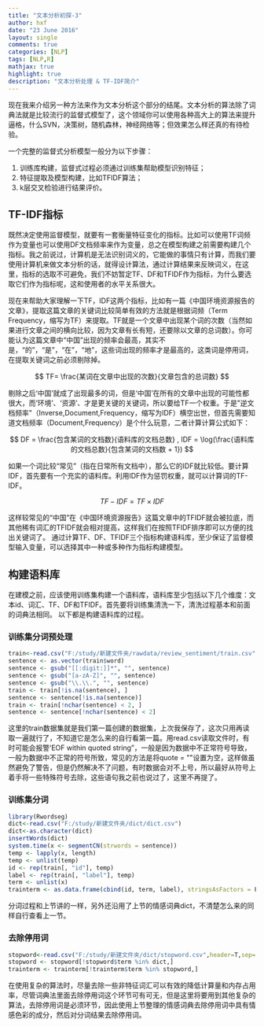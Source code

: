 ```yaml
---
title: "文本分析初探-3"
author: hxf
date: "23 June 2016"
layout: single
comments: true
categories: [NLP]
tags: [NLP,R]
mathjax: true
highlight: true
description: "文本分析处理 & TF-IDF简介"
---
```


 现在我来介绍另一种方法来作为文本分析这个部分的结尾。文本分析的算法除了词典法就是比较流行的监督式模型了，这个领域你可以使用各种高大上的算法来提升逼格，什么SVN，决策树，随机森林，神经网络等；但效果怎么样还真的有待检验。 

一个完整的监督式分析模型一般分为以下步骤：

1. 训练库构建，监督式过程必须通过训练集帮助模型识别特征；
2. 特征提取及模型构建，比如TFIDF算法；
3. k层交叉检验进行结果评价。

## TF-IDF指标

既然决定使用监督模型，就要有一套衡量特征变化的指标。比如可以使用TF词频作为变量也可以使用DF文档频率来作为变量，总之在模型构建之前需要构建几个指标。我之前说过，计算机是无法识别词义的，它能做的事情只有计算，而我们要使用计算机来做文本分析的话，就得设计算法，通过计算结果来反映词义，在这里，指标的选取不可避免，我们不妨暂定TF、DF和TFIDF作为指标，为什么要选取它们作为指标呢，这和使用者的水平关系很大。

现在来帮助大家理解一下TF，IDF这两个指标，比如有一篇《中国环境资源报告的文章》，提取这篇文章的关键词比较简单有效的方法就是根据词频（Term Frequency，缩写为TF）来提取。TF就是一个文章中出现某个词的次数（当然如果进行文章之间的横向比较，因为文章有长有短，还要除以文章的总词数）。你可能认为这篇文章中“中国”出现的频率会最高，其实不是，“的”，“是”，“在”，“地”，这些词出现的频率才是最高的，这类词是停用词，在提取关键词之前必须剔除掉。

$$ TF= \frac{某词在文章中出现的次数}{文章包含的总词数} $$

   剔除之后‘中国’就成了出现最多的词，但是‘中国’在所有的文章中出现的可能性都很大，而‘环境’、‘资源’、才是更关键的关键词，所以要给TF一个权重。于是"逆文档频率"（Inverse,Document,Frequency，缩写为IDF）横空出世，但首先需要知道文档频率（Document,Frequency）是个什么玩意，二者计算计算公式如下：

$$ DF = \frac{包含某词的文档数}{语料库的文档总数} , IDF = \log(\frac{语料库的文档总数}{包含某词的文档数 + 1}) $$

  如果一个词比较“常见”（指在日常所有文档中），那么它的IDF就比较低。要计算IDF，首先要有一个充实的语料库。利用IDF作为惩罚权重，就可以计算词的TF-IDF。

$$ TF-IDF = TF \times IDF $$

  这样较常见的“中国”在《中国环境资源报告》这篇文章中的TFIDF就会被拉底，而其他稀有词汇的TFIDF就会相对提高，这样我们在按照TFIDF排序即可以方便的找出关键词了。
  通过计算TF、DF、TFIDF三个指标构建语料库，至少保证了监督模型输入变量，可以选择其中一种或多种作为指标构建模型。

## 构建语料库  
  在建模之前，应该使用训练集构建一个语料库，语料库至少包括以下几个维度：文本id、词汇、TF、DF和TFIDF。首先要将训练集清洗一下，清洗过程基本和前面的词典法相同。
  以下都是构建语料库的过程。


### 训练集分词预处理

```r
train<-read.csv("F:/study/新建文件夹/rawdata/review_sentiment/train.csv",stringsAsFactors=F)
sentence <- as.vector(train$word)
sentence <- gsub("[[:digit:]]*", "", sentence) 
sentence <- gsub("[a-zA-Z]", "", sentence)
sentence <- gsub("\\.\\.", "", sentence)
train <- train[!is.na(sentence), ]
sentence <- sentence[!is.na(sentence)]
train <- train[!nchar(sentence) < 2, ]
sentence <- sentence[!nchar(sentence) < 2]
```
  这里的train数据集就是我们第一篇创建的数据集，上次我保存了，这次只用再读取一遍就行了，不知道它是怎么来的自行看第一篇。用read.csv读取文件时，有时可能会报警‘EOF within quoted string”，一般是因为数据中不正常符号导致，一般为数据中不正常的符号所致，常见的方法是将quote = ""设置为空，这样做虽然避免了警告，但是仍然解决不了问题，有时数据会对不上号，所以最好从符号上着手将一些特殊符号去除，这些语句我之前也说过了，这里不再提了。
  
### 训练集分词

```r
library(Rwordseg)
dict<-read.csv("F:/study/新建文件夹/dict/dict.csv")
dict<-as.character(dict)
insertWords(dict)
system.time(x <- segmentCN(strwords = sentence)) 
temp <- lapply(x, length)
temp <- unlist(temp)
id <- rep(train[, "id"], temp)
label <- rep(train[, "label"], temp)
term <- unlist(x)
trainterm <- as.data.frame(cbind(id, term, label), stringsAsFactors = F)
```

分词过程和上节讲的一样，另外还沿用了上节的情感词典dict，不清楚怎么来的同样自行查看上一节。

### 去除停用词  

```r
stopword<-read.csv("F:/study/新建文件夹/dict/stopword.csv",header=T,sep=",",stringsAsFactors=F)
stopword <- stopword[!stopword$term %in% dict,]
trainterm <- trainterm[!trainterm$term %in% stopword,]
```

  在使用复杂的算法时，尽量去除一些非特征词汇可以有效的降低计算量和内存占用率，尽管词典法里面去除停用词这个环节可有可无，但是这里将要用到其他复杂的算法，去除停用词是必须环节，因此使用上节整理的情感词典去除停用词中具有情感色彩的成分，然后对分词结果去除停用词。


